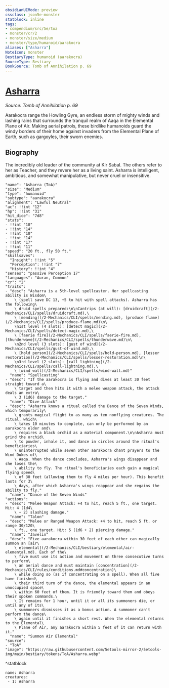 ```yaml
---
obsidianUIMode: preview
cssclass: json5e-monster
statblock: inline
tags:
- compendium/src/5e/toa
- monster/cr/2
- monster/size/medium
- monster/type/humanoid/aarakocra
aliases: ["Asharra"]
NoteIcon: monster
BestiaryType: humanoid (aarakocra)
SourceType: Bestiary
BookSource: Tomb of Annihilation p. 69
---
```

# [Asharra](2-Mechanics/CLI/bestiary/npc/asharra-toa.md)
*Source: Tomb of Annihilation p. 69*  

Aarakocra range the Howling Gyre, an endless storm of mighty winds and lashing rains that surrounds the tranquil realm of Aaqa in the Elemental Plane of Air. Making aerial patrols, these birdlike humanoids guard the windy borders of their home against invaders from the Elemental Plane of Earth, such as gargoyles, their sworn enemies.

## Biography

The incredibly old leader of the community at Kir Sabal. The others refer to her as Teacher, and they revere her as a living saint. Asharra is intelligent, ambitious, and somewhat manipulative, but never cruel or insensitive.

```statblock
"name": "Asharra (ToA)"
"size": "Medium"
"type": "humanoid"
"subtype": "aarakocra"
"alignment": "Lawful Neutral"
"ac": !!int "12"
"hp": !!int "31"
"hit_dice": "7d8"
"stats":
- !!int "10"
- !!int "14"
- !!int "10"
- !!int "14"
- !!int "17"
- !!int "11"
"speed": "20 ft., fly 50 ft."
"skillsaves":
  "Insight": !!int "5"
  "Perception": !!int "7"
  "History": !!int "4"
"senses": "passive Perception 17"
"languages": "Auran, Common"
"cr": "2"
"traits":
- "desc": "Asharra is a 5th-level spellcaster. Her spellcasting ability is Wisdom\
    \ (spell save DC 13, +5 to hit with spell attacks). Asharra has the following\
    \ druid spells prepared:\n\nCantrips (at will): [druidcraft](/2-Mechanics/CLI/spells/druidcraft.md),\
    \ [mending](/2-Mechanics/CLI/spells/mending.md), [produce flame](/2-Mechanics/CLI/spells/produce-flame.md)\n\
    \n1st level (4 slots): [detect magic](/2-Mechanics/CLI/spells/detect-magic.md),\
    \ [faerie fire](/2-Mechanics/CLI/spells/faerie-fire.md), [thunderwave](/2-Mechanics/CLI/spells/thunderwave.md)\n\
    \n2nd level (3 slots): [gust of wind](/2-Mechanics/CLI/spells/gust-of-wind.md),\
    \ [hold person](/2-Mechanics/CLI/spells/hold-person.md), [lesser restoration](/2-Mechanics/CLI/spells/lesser-restoration.md)\n\
    \n3rd level (2 slots): [call lightning](/2-Mechanics/CLI/spells/call-lightning.md),\
    \ [wind wall](/2-Mechanics/CLI/spells/wind-wall.md)"
  "name": "Spellcasting"
- "desc": "If the aarakocra is flying and dives at least 30 feet straight toward a\
    \ target and then hits it with a melee weapon attack, the attack deals an extra\
    \ 3 (1d6) damage to the target."
  "name": "Dive Attack"
- "desc": "Asharra knows a ritual called the Dance of the Seven Winds, which temporarily\
    \ grants magical flight to as many as ten nonflying creatures. The ritual, which\
    \ takes 10 minutes to complete, can only be performed by an aarakocra elder and\
    \ requires a black orchid as a material component.\n\nAsharra must grind the orchid\
    \ to powder, inhale it, and dance in circles around the ritual's beneficiaries\
    \ uninterrupted while seven other aarakocra chant prayers to the Wind Dukes of\
    \ Aaqa. When the dance concludes, Asharra's wings disappear and she loses the\
    \ ability to fly. The ritual's beneficiaries each gain a magical flying speed\
    \ of 30 feet (allowing them to fly 4 miles per hour). This benefit lasts for 3\
    \ days, after which Asharra's wings reappear and she regains the ability to fly."
  "name": "Dance of the Seven Winds"
"actions":
- "desc": "Melee Weapon Attack: +4 to hit, reach 5 ft., one target. Hit: 4 (1d4\
    \ + 2) slashing damage."
  "name": "Talon"
- "desc": "Melee or Ranged Weapon Attack: +4 to hit, reach 5 ft. or range 30/120\
    \ ft., one target. Hit: 5 (1d6 + 2) piercing damage."
  "name": "Javelin"
- "desc": "Five aarakocra within 30 feet of each other can magically summon an [air\
    \ elemental](/2-Mechanics/CLI/bestiary/elemental/air-elemental.md). Each of the\
    \ five must use its action and movement on three consecutive turns to perform\
    \ an aerial dance and must maintain [concentration](/2-Mechanics/CLI/rules/conditions.md#concentration)\
    \ while doing so (as if concentrating on a spell). When all five have finished\
    \ their third turn of the dance, the elemental appears in an unoccupied space\
    \ within 60 feet of them. It is friendly toward them and obeys their spoken commands.\
    \ It remains for 1 hour, until it or all its summoners die, or until any of its\
    \ summoners dismisses it as a bonus action. A summoner can't perform the dance\
    \ again until it finishes a short rest. When the elemental returns to the Elemental\
    \ Plane of Air, any aarakocra within 5 feet of it can return with it."
  "name": "Summon Air Elemental"
"source":
- "ToA"
"image": "https://raw.githubusercontent.com/5etools-mirror-2/5etools-img/main/bestiary/tokens/ToA/Asharra.webp"
```
^statblock

```encounter-table
name: Asharra
creatures:
 - 1: Asharra
```